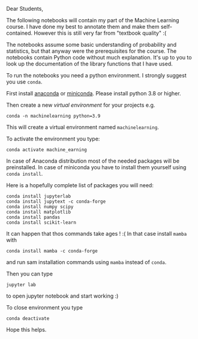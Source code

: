 Dear Students,

The following notebooks will contain my part of the Machine Learning course. I have done my best to annotate them and make them self-contained. However this is still very far from "textbook quality" :( 

The notebooks assume some basic understanding of probability and statistics, but that anyway were the prerequisites for the course. The notebooks contain Python code without much explanation. It's up to you to look up the documentation of the library functions that I have used. 

To run the notebooks you need a python environment. I strongly suggest you use `conda`. 


First install [anaconda](https://www.anaconda.com/distribution/) or [miniconda](https://docs.conda.io/en/latest/miniconda.html). Please install python 3.8 or higher. 

Then create a new _virtual environment_ for your projects e.g.
```
conda -n machinelearning python=3.9
```
This will create a virtual environment named `machinelearning`. 

To activate the environment you type:
```
conda activate machine_earning 
```


In case of Anaconda distribution most of the needed packages will be preinstalled. In case of miniconda you have to install them yourself using `conda install`. 

Here is a hopefully complete list of packages you will need:

```
conda install jupyterlab
conda install jupytext -c conda-forge
conda install numpy scipy 
conda install matplotlib
conda install pandas
conda install scikit-learn
```
 
It can happen that thos commands take ages ! :( In that case install `mamba` with
```
conda install mamba -c conda-forge
```

and run sam installation commands using `mamba` instead of `conda`. 
 
Then you can type
```
jupyter lab 
```
to open jupyter notebook  and start working :)

To close environment you type 
```
conda deactivate
```
 
Hope this helps. 








